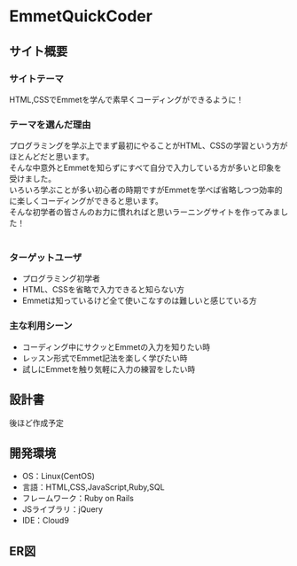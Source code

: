 # EmmetQuickCoder
## サイト概要
### サイトテーマ
HTML,CSSでEmmetを学んで素早くコーディングができるように！
​
### テーマを選んだ理由
プログラミングを学ぶ上でまず最初にやることがHTML、CSSの学習という方がほとんどだと思います。<br>
そんな中意外とEmmetを知らずにすべて自分で入力している方が多いと印象を受けました。<br>
いろいろ学ぶことが多い初心者の時期ですがEmmetを学べば省略しつつ効率的に楽しくコーディングができると思います。<br>
そんな初学者の皆さんのお力に慣れればと思いラーニングサイトを作ってみました！<br>
​
### ターゲットユーザ
- プログラミング初学者
- HTML、CSSを省略で入力できると知らない方
- Emmetは知っているけど全て使いこなすのは難しいと感じている方
​
### 主な利用シーン
- コーディング中にサクッとEmmetの入力を知りたい時
- レッスン形式でEmmet記法を楽しく学びたい時
- 試しにEmmetを触り気軽に入力の練習をしたい時
​
## 設計書
後ほど作成予定
​
## 開発環境
- OS：Linux(CentOS)
- 言語：HTML,CSS,JavaScript,Ruby,SQL
- フレームワーク：Ruby on Rails
- JSライブラリ：jQuery
- IDE：Cloud9
​

## ER図

<!--![ER Diagram](https://github.com/Tsmore/Portfolio101/blob/main/app/assets/images/portforio101.drawio.svg)-->
